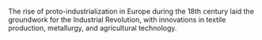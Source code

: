 The rise of proto-industrialization in Europe during the 18th century laid the groundwork for the Industrial Revolution, with innovations in textile production, metallurgy, and agricultural technology.
